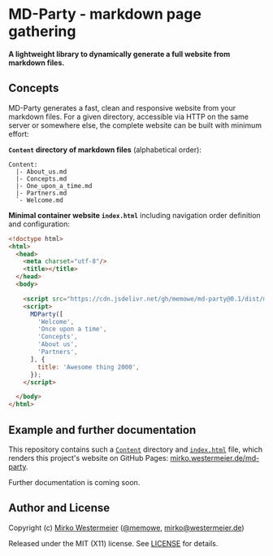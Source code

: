 MD-Party - markdown page gathering
==================================

**A lightweight library to dynamically generate a full website from markdown files.**

## Concepts

MD-Party generates a fast, clean and responsive website from your markdown files. For a given directory, accessible via HTTP on the same server or somewhere else, the complete website can be built with minimum effort:

**`Content` directory of markdown files** (alphabetical order):

```
Content:
  |- About_us.md
  |- Concepts.md
  |- One_upon_a_time.md
  |- Partners.md
  `- Welcome.md
```

**Minimal container website `index.html`** including navigation order definition and configuration:

```html
<!doctype html>
<html>
  <head>
    <meta charset="utf-8"/>
    <title></title>
  </head>
  <body>

    <script src="https://cdn.jsdelivr.net/gh/memowe/md-party@0.1/dist/md-party.min.js"></script>
    <script>
      MDParty([
        'Welcome',
        'Once upon a time',
        'Concepts',
        'About us',
        'Partners',
      ], {
        title: 'Awesome thing 2000',
      });
    </script>

  </body>
</html>
```

## Example and further documentation

This repository contains such a [`Content`](Content) directory and [`index.html`](index.html) file, which renders this project's website on GitHub Pages: [mirko.westermeier.de/md-party](https://mirko.westermeier.de/md-party/).

Further documentation is coming soon.

## Author and License

Copyright (c) [Mirko Westermeier][mirko] ([\@memowe][mgh], [mirko@westermeier.de][mmail])

Released under the MIT (X11) license. See [LICENSE][mit] for details.

[mirko]: http://mirko.westermeier.de
[mgh]: https://github.com/memowe
[mmail]: mailto:mirko@westermeier.de
[mit]: LICENSE
